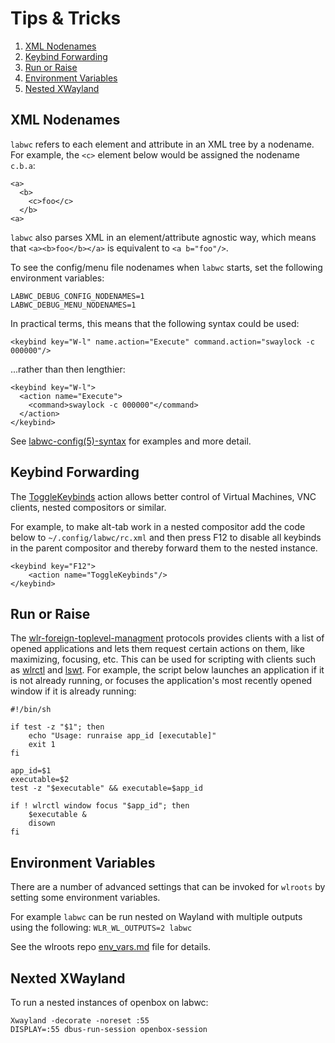 # Tips & Tricks

1. [XML Nodenames](#xml-nodenames)
2. [Keybind Forwarding](#keybind-forwarding)
3. [Run or Raise](#run-or-raise)
4. [Environment Variables](#environment-variables)
5. [Nested XWayland](#nested-xwayland)

## XML Nodenames

`labwc` refers to each element and attribute in an XML tree by a nodename.  For
example, the `<c>` element below would be assigned the nodename `c.b.a`:

```
<a>
  <b>
    <c>foo</c>
  </b>
<a>
```

`labwc` also parses XML in an element/attribute agnostic way, which means that
`<a><b>foo</b></a>` is equivalent to `<a b="foo"/>`.

To see the config/menu file nodenames when `labwc` starts, set the following
environment variables:

```
LABWC_DEBUG_CONFIG_NODENAMES=1
LABWC_DEBUG_MENU_NODENAMES=1
```

In practical terms, this means that the following syntax could be used:

```
<keybind key="W-l" name.action="Execute" command.action="swaylock -c 000000"/>
```

...rather than then lengthier:

```
<keybind key="W-l">
  <action name="Execute">
    <command>swaylock -c 000000"</command>
  </action>
</keybind>
```

See [labwc-config(5)-syntax] for examples and more detail.

[labwc-config(5)-syntax]: https://labwc.github.io/labwc-config.5.html#syntax

## Keybind Forwarding

The [ToggleKeybinds] action allows better control of Virtual Machines, VNC
clients, nested compositors or similar.

For example, to make alt-tab work in a nested compositor add the code below to
`~/.config/labwc/rc.xml` and then press F12 to disable all keybinds in the
parent compositor and thereby forward them to the nested instance.

```
<keybind key="F12">
	<action name="ToggleKeybinds"/>
</keybind>
```

[ToggleKeybinds]: https://labwc.github.io/labwc-actions.5.html#entry_action_name=togglekeybinds

## Run or Raise

The [wlr-foreign-toplevel-managment] protocols provides clients with a list of
opened applications and lets them request certain actions on them, like
maximizing, focusing, etc. This can be used for scripting with clients such as
[wlrctl] and [lswt]. For example, the script below launches an application
if it is not already running, or focuses the application's most recently opened
window if it is already running:

```
#!/bin/sh

if test -z "$1"; then
	echo "Usage: runraise app_id [executable]"
	exit 1
fi

app_id=$1
executable=$2
test -z "$executable" && executable=$app_id

if ! wlrctl window focus "$app_id"; then
	$executable &
	disown
fi
```

[wlrctl]: https://git.sr.ht/~brocellous/wlrctl
[lswt]: https://sr.ht/~leon_plickat/lswt/
[wlr-foreign-toplevel-managment]: https://wayland.app/protocols/wlr-foreign-toplevel-management-unstable-v1

## Environment Variables

There are a number of advanced settings that can be invoked for `wlroots` by
setting some environment variables.

For example `labwc` can be run nested on Wayland with multiple outputs using
the following: `WLR_WL_OUTPUTS=2 labwc`

See the wlroots repo [env_vars.md] file for details.

[env_vars.md]: https://gitlab.freedesktop.org/wlroots/wlroots/-/blob/master/docs/env_vars.md

## Nexted XWayland

To run a nested instances of openbox on labwc:

```
Xwayland -decorate -noreset :55
DISPLAY=:55 dbus-run-session openbox-session
```


